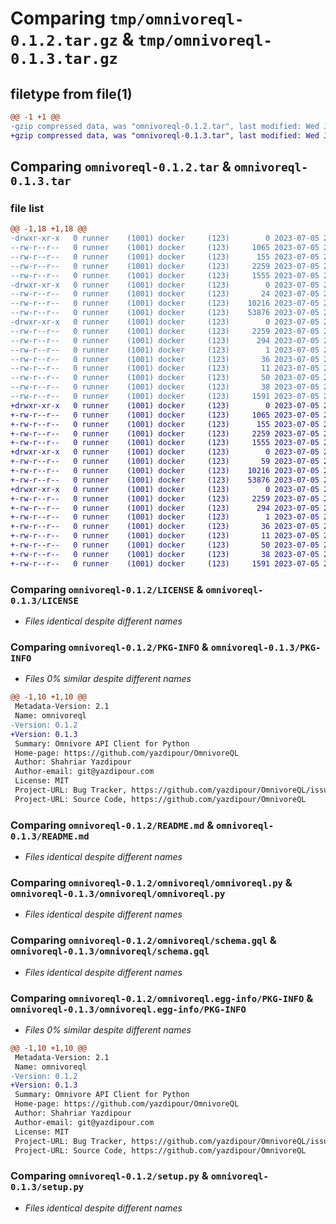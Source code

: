 # Comparing `tmp/omnivoreql-0.1.2.tar.gz` & `tmp/omnivoreql-0.1.3.tar.gz`

## filetype from file(1)

```diff
@@ -1 +1 @@
-gzip compressed data, was "omnivoreql-0.1.2.tar", last modified: Wed Jul  5 21:49:13 2023, max compression
+gzip compressed data, was "omnivoreql-0.1.3.tar", last modified: Wed Jul  5 22:24:29 2023, max compression
```

## Comparing `omnivoreql-0.1.2.tar` & `omnivoreql-0.1.3.tar`

### file list

```diff
@@ -1,18 +1,18 @@
-drwxr-xr-x   0 runner    (1001) docker     (123)        0 2023-07-05 21:49:13.596272 omnivoreql-0.1.2/
--rw-r--r--   0 runner    (1001) docker     (123)     1065 2023-07-05 21:49:09.000000 omnivoreql-0.1.2/LICENSE
--rw-r--r--   0 runner    (1001) docker     (123)      155 2023-07-05 21:49:09.000000 omnivoreql-0.1.2/MANIFEST.in
--rw-r--r--   0 runner    (1001) docker     (123)     2259 2023-07-05 21:49:13.596272 omnivoreql-0.1.2/PKG-INFO
--rw-r--r--   0 runner    (1001) docker     (123)     1555 2023-07-05 21:49:09.000000 omnivoreql-0.1.2/README.md
-drwxr-xr-x   0 runner    (1001) docker     (123)        0 2023-07-05 21:49:13.592271 omnivoreql-0.1.2/omnivoreql/
--rw-r--r--   0 runner    (1001) docker     (123)       24 2023-07-05 21:49:09.000000 omnivoreql-0.1.2/omnivoreql/__init__,py
--rw-r--r--   0 runner    (1001) docker     (123)    10216 2023-07-05 21:49:09.000000 omnivoreql-0.1.2/omnivoreql/omnivoreql.py
--rw-r--r--   0 runner    (1001) docker     (123)    53876 2023-07-05 21:49:09.000000 omnivoreql-0.1.2/omnivoreql/schema.gql
-drwxr-xr-x   0 runner    (1001) docker     (123)        0 2023-07-05 21:49:13.596272 omnivoreql-0.1.2/omnivoreql.egg-info/
--rw-r--r--   0 runner    (1001) docker     (123)     2259 2023-07-05 21:49:13.000000 omnivoreql-0.1.2/omnivoreql.egg-info/PKG-INFO
--rw-r--r--   0 runner    (1001) docker     (123)      294 2023-07-05 21:49:13.000000 omnivoreql-0.1.2/omnivoreql.egg-info/SOURCES.txt
--rw-r--r--   0 runner    (1001) docker     (123)        1 2023-07-05 21:49:13.000000 omnivoreql-0.1.2/omnivoreql.egg-info/dependency_links.txt
--rw-r--r--   0 runner    (1001) docker     (123)       36 2023-07-05 21:49:13.000000 omnivoreql-0.1.2/omnivoreql.egg-info/requires.txt
--rw-r--r--   0 runner    (1001) docker     (123)       11 2023-07-05 21:49:13.000000 omnivoreql-0.1.2/omnivoreql.egg-info/top_level.txt
--rw-r--r--   0 runner    (1001) docker     (123)       50 2023-07-05 21:49:09.000000 omnivoreql-0.1.2/requirements.txt
--rw-r--r--   0 runner    (1001) docker     (123)       38 2023-07-05 21:49:13.596272 omnivoreql-0.1.2/setup.cfg
--rw-r--r--   0 runner    (1001) docker     (123)     1591 2023-07-05 21:49:09.000000 omnivoreql-0.1.2/setup.py
+drwxr-xr-x   0 runner    (1001) docker     (123)        0 2023-07-05 22:24:29.312725 omnivoreql-0.1.3/
+-rw-r--r--   0 runner    (1001) docker     (123)     1065 2023-07-05 22:24:24.000000 omnivoreql-0.1.3/LICENSE
+-rw-r--r--   0 runner    (1001) docker     (123)      155 2023-07-05 22:24:24.000000 omnivoreql-0.1.3/MANIFEST.in
+-rw-r--r--   0 runner    (1001) docker     (123)     2259 2023-07-05 22:24:29.312725 omnivoreql-0.1.3/PKG-INFO
+-rw-r--r--   0 runner    (1001) docker     (123)     1555 2023-07-05 22:24:24.000000 omnivoreql-0.1.3/README.md
+drwxr-xr-x   0 runner    (1001) docker     (123)        0 2023-07-05 22:24:29.312725 omnivoreql-0.1.3/omnivoreql/
+-rw-r--r--   0 runner    (1001) docker     (123)       59 2023-07-05 22:24:24.000000 omnivoreql-0.1.3/omnivoreql/__init__,py
+-rw-r--r--   0 runner    (1001) docker     (123)    10216 2023-07-05 22:24:24.000000 omnivoreql-0.1.3/omnivoreql/omnivoreql.py
+-rw-r--r--   0 runner    (1001) docker     (123)    53876 2023-07-05 22:24:24.000000 omnivoreql-0.1.3/omnivoreql/schema.gql
+drwxr-xr-x   0 runner    (1001) docker     (123)        0 2023-07-05 22:24:29.312725 omnivoreql-0.1.3/omnivoreql.egg-info/
+-rw-r--r--   0 runner    (1001) docker     (123)     2259 2023-07-05 22:24:29.000000 omnivoreql-0.1.3/omnivoreql.egg-info/PKG-INFO
+-rw-r--r--   0 runner    (1001) docker     (123)      294 2023-07-05 22:24:29.000000 omnivoreql-0.1.3/omnivoreql.egg-info/SOURCES.txt
+-rw-r--r--   0 runner    (1001) docker     (123)        1 2023-07-05 22:24:29.000000 omnivoreql-0.1.3/omnivoreql.egg-info/dependency_links.txt
+-rw-r--r--   0 runner    (1001) docker     (123)       36 2023-07-05 22:24:29.000000 omnivoreql-0.1.3/omnivoreql.egg-info/requires.txt
+-rw-r--r--   0 runner    (1001) docker     (123)       11 2023-07-05 22:24:29.000000 omnivoreql-0.1.3/omnivoreql.egg-info/top_level.txt
+-rw-r--r--   0 runner    (1001) docker     (123)       50 2023-07-05 22:24:24.000000 omnivoreql-0.1.3/requirements.txt
+-rw-r--r--   0 runner    (1001) docker     (123)       38 2023-07-05 22:24:29.312725 omnivoreql-0.1.3/setup.cfg
+-rw-r--r--   0 runner    (1001) docker     (123)     1591 2023-07-05 22:24:24.000000 omnivoreql-0.1.3/setup.py
```

### Comparing `omnivoreql-0.1.2/LICENSE` & `omnivoreql-0.1.3/LICENSE`

 * *Files identical despite different names*

### Comparing `omnivoreql-0.1.2/PKG-INFO` & `omnivoreql-0.1.3/PKG-INFO`

 * *Files 0% similar despite different names*

```diff
@@ -1,10 +1,10 @@
 Metadata-Version: 2.1
 Name: omnivoreql
-Version: 0.1.2
+Version: 0.1.3
 Summary: Omnivore API Client for Python
 Home-page: https://github.com/yazdipour/OmnivoreQL
 Author: Shahriar Yazdipour
 Author-email: git@yazdipour.com
 License: MIT
 Project-URL: Bug Tracker, https://github.com/yazdipour/OmnivoreQL/issues
 Project-URL: Source Code, https://github.com/yazdipour/OmnivoreQL
```

### Comparing `omnivoreql-0.1.2/README.md` & `omnivoreql-0.1.3/README.md`

 * *Files identical despite different names*

### Comparing `omnivoreql-0.1.2/omnivoreql/omnivoreql.py` & `omnivoreql-0.1.3/omnivoreql/omnivoreql.py`

 * *Files identical despite different names*

### Comparing `omnivoreql-0.1.2/omnivoreql/schema.gql` & `omnivoreql-0.1.3/omnivoreql/schema.gql`

 * *Files identical despite different names*

### Comparing `omnivoreql-0.1.2/omnivoreql.egg-info/PKG-INFO` & `omnivoreql-0.1.3/omnivoreql.egg-info/PKG-INFO`

 * *Files 0% similar despite different names*

```diff
@@ -1,10 +1,10 @@
 Metadata-Version: 2.1
 Name: omnivoreql
-Version: 0.1.2
+Version: 0.1.3
 Summary: Omnivore API Client for Python
 Home-page: https://github.com/yazdipour/OmnivoreQL
 Author: Shahriar Yazdipour
 Author-email: git@yazdipour.com
 License: MIT
 Project-URL: Bug Tracker, https://github.com/yazdipour/OmnivoreQL/issues
 Project-URL: Source Code, https://github.com/yazdipour/OmnivoreQL
```

### Comparing `omnivoreql-0.1.2/setup.py` & `omnivoreql-0.1.3/setup.py`

 * *Files identical despite different names*

